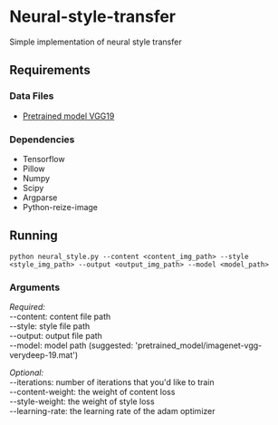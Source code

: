 # Neural-style-transfer  
Simple implementation of neural style transfer

## Requirements  

### Data Files  

* [Pretrained model VGG19](http://www.vlfeat.org/matconvnet/models/imagenet-vgg-verydeep-19.mat)

### Dependencies  

* Tensorflow
* Pillow
* Numpy
* Scipy
* Argparse
* Python-reize-image

## Running  

`python neural_style.py --content <content_img_path> --style <style_img_path> --output <output_img_path> --model <model_path>`  

### Arguments  

*Required:*  
--content: content file path  
--style: style file path  
--output: output file path  
--model: model path (suggested: 'pretrained_model/imagenet-vgg-verydeep-19.mat')  
  
*Optional:*  
--iterations: number of iterations that you'd like to train  
--content-weight: the weight of content loss  
--style-weight: the weight of style loss  
--learning-rate: the learning rate of the adam optimizer  
